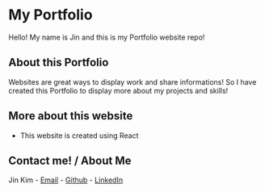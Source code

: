 # My Portfolio

Hello! My name is Jin and this is my Portfolio website repo!

## About this Portfolio

Websites are great ways to display work and share informations!
So I have created this Portfolio to display more about my projects and skills!

## More about this website
- This website is created using React

## Contact me! / About Me
Jin Kim - [Email](na02093@gmail.com) - [Github](https://github.com/kimjin-012) - [LinkedIn](https://www.linkedin.com/in/jin-kim-code/)
